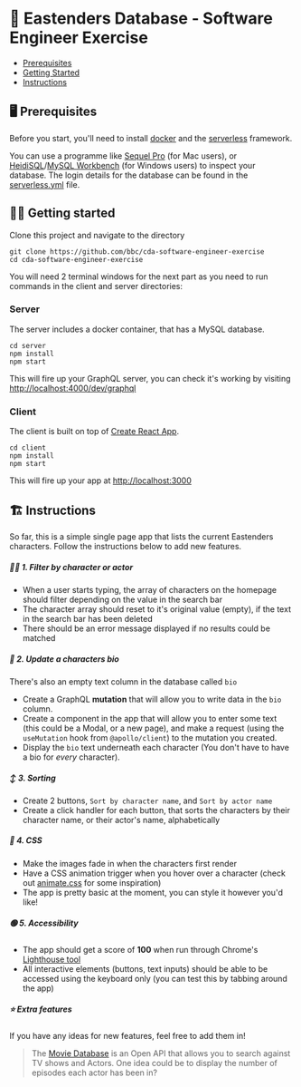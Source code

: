 # 🥁 Eastenders Database - Software Engineer Exercise

- [Prerequisites](#prerequisites)
- [Getting Started](#getting-started)
- [Instructions](#instructions)

## 🖥 Prerequisites

Before you start, you'll need to install [docker](https://docs.docker.com/get-docker/) and the [serverless](https://www.serverless.com/framework/docs/getting-started#install-via-npm) framework.

You can use a programme like [Sequel Pro](https://www.sequelpro.com/) (for Mac users), or [HeidiSQL](https://www.heidisql.com/)/[MySQL Workbench](https://www.mysql.com/products/workbench/) (for Windows users) to inspect your database.
The login details for the database can be found in the [serverless.yml](server/serverless.yml) file.

## 🏃‍♀️ Getting started

Clone this project and navigate to the directory

```
git clone https://github.com/bbc/cda-software-engineer-exercise
cd cda-software-engineer-exercise
```

You will need 2 terminal windows for the next part as you need to run commands in the client and server directories:

### Server

The server includes a docker container, that has a MySQL database.

```
cd server
npm install
npm start
```

This will fire up your GraphQL server, you can check it's working by visiting [http://localhost:4000/dev/graphql](http://localhost:4000/dev/graphql)

### Client

The client is built on top of [Create React App](https://github.com/facebook/create-react-app).

```
cd client
npm install
npm start
```

This will fire up your app at [http://localhost:3000](http://localhost:3000)

## 🏗 Instructions

So far, this is a simple single page app that lists the current Eastenders characters. Follow the instructions below to add new features.

##### 🕵️‍♀️ 1. Filter by character or actor

- When a user starts typing, the array of characters on the homepage should filter depending on the value in the search bar
- The character array should reset to it's original value (empty), if the text in the search bar has been deleted
- There should be an error message displayed if no results could be matched

##### 📝 2. Update a characters bio

There's also an empty text column in the database called `bio`

- Create a GraphQL **mutation** that will allow you to write data in the `bio` column.
- Create a component in the app that will allow you to enter some text (this could be a Modal, or a new page), and make a request (using the `useMutation` hook from `@apollo/client`) to the mutation you created.
- Display the `bio` text underneath each character (You don't have to have a bio for _every_ character).

##### ↕️ 3. Sorting

- Create 2 buttons, `Sort by character name`, and `Sort by actor name`
- Create a click handler for each button, that sorts the characters by their character name, or their actor's name, alphabetically

##### 🎨 4. CSS

- Make the images fade in when the characters first render
- Have a CSS animation trigger when you hover over a character (check out [animate.css](https://daneden.github.io/animate.css/) for some inspiration)
- The app is pretty basic at the moment, you can style it however you'd like!

##### 🟢 5. Accessibility

- The app should get a score of **100** when run through Chrome's [Lighthouse tool](https://developers.google.com/web/tools/lighthouse)
- All interactive elements (buttons, text inputs) should be able to be accessed using the keyboard only (you can test this by tabbing around the app)

##### ⭐️ Extra features

If you have any ideas for new features, feel free to add them in!

> The [Movie Database](https://developers.themoviedb.org/3) is an Open API that allows you to search against TV shows and Actors. One idea could be to display the number of episodes each actor has been in?
